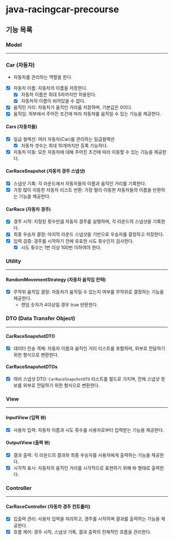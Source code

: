 # java-racingcar-precourse
## 기능 목록

### Model

---
### Car (자동차)
* 자동차를 관리하는 역할을 한다.
* [x] 자동차 이름: 자동차의 이름을 저장한다.
    * [x] 자동차 이름은 최대 5자까지만 허용된다.
    * [x] 자동차의 이름이 비어있을 수 없다.
* [x] 움직인 거리: 자동차가 움직인 거리를 저장하며, 기본값은 0이다.
* [x] 움직임: 외부에서 주어진 조건에 따라 자동차를 움직일 수 있는 기능을 제공한다.

#### Cars (자동차들)
* [x] 일급 컬렉션: 여러 자동차(Car)를 관리하는 일급컬렉션
    * [x] 자동차 갯수는 최대 10개까지만 등록 가능하다.
* [x] 자동차 이동: 모든 자동차에 대해 주어진 조건에 따라 이동할 수 있는 기능을 제공한다.

#### CarRaceSnapshot (자동차 경주 스냅샷)
* [x] 스냅샷 기록: 각 라운드에서 자동차들의 이름과 움직인 거리를 기록한다.
* [x] 가장 많이 이동한 자동차 리스트 반환: 가장 멀리 이동한 자동차들의 이름을 반환하는 기능을 제공한다.

#### CarRace (자동차 경주)
* [x] 경주 시작: 지정된 횟수만큼 자동차 경주를 실행하며, 각 라운드의 스냅샷을 기록한다.
* [x] 최종 우승자 결정: 마지막 라운드 스냅샷을 기반으로 우승자를 결정하고 저장한다.
* [x] 입력 검증: 경주를 시작하기 전에 유효한 시도 횟수인지 검사한다.
    * [x] 시도 횟수는 1번 이상 100번 이하여야 한다.

### Utility

---
#### RandomMovementStrategy (자동차 움직임 전략)
* [x] 무작위 움직임 결정: 자동차가 움직일 수 있는지 여부를 무작위로 결정하는 기능을 제공한다.
    * 랜덤 숫자가 4이상일 경우 true 반환한다.

### DTO (Data Transfer Object)

---
#### CarRaceSnapshotDTO
* [x] 데이터 전송 객체: 자동차 이름과 움직인 거리 리스트를 포함하여, 외부로 전달하기 위한 형식으로 변환한다.

#### CarRaceSnapshotDTOs
* [x] 여러 스냅샷 DTO: `CarRaceSnapshotDTO` 리스트를 필드로 가지며, 전체 스냅샷 정보를 외부로 전달하기 위한 형식으로 변환한다.

### View

---
#### InputView (입력 뷰)
* [x] 사용자 입력: 자동차 이름과 시도 횟수를 사용자로부터 입력받는 기능을 제공한다.

#### OutputView (출력 뷰)
* [x] 결과 출력: 각 라운드의 결과와 최종 우승자를 사용자에게 출력하는 기능을 제공한다.
* [x] 시각적 표시: 자동차의 움직인 거리를 시각적으로 표현하기 위해 바 형태로 출력한다.

### Controller

---
#### CarRaceController (자동차 경주 컨트롤러)
* [x] 입출력 관리: 사용자 입력을 처리하고, 경주를 시작하며 결과를 출력하는 기능을 제공한다.
* [x] 흐름 제어: 경주 시작, 스냅샷 기록, 결과 출력의 전체적인 흐름을 관리한다.